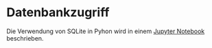 # Datenbankzugriff

Die Verwendung von SQLite in Pyhon wird in einem
[Jupyter Notebook](https://nbviewer.jupyter.org/github/tbs1-bo/software-101/blob/master/datenbank/datenbank.ipynb)
beschrieben.
